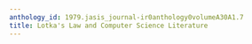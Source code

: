 ```yaml
---
anthology_id: 1979.jasis_journal-ir0anthology0volumeA30A1.7
title: Lotka's Law and Computer Science Literature
---
```

